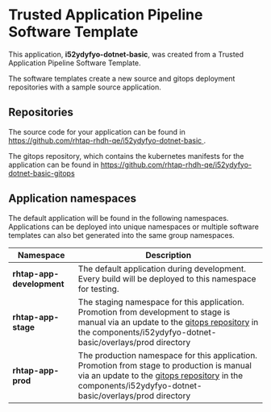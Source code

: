 # Trusted Application Pipeline Software Template

This application, **i52ydyfyo-dotnet-basic**, was created from a Trusted Application Pipeline Software Template.

The software templates create a new source and gitops deployment repositories with a sample source application. 

## Repositories

The source code for your application can be found in [https://github.com/rhtap-rhdh-qe/i52ydyfyo-dotnet-basic ](https://github.com/rhtap-rhdh-qe/i52ydyfyo-dotnet-basic ).
 
The gitops repository, which contains the kubernetes manifests for the application can be found in 
[https://github.com/rhtap-rhdh-qe/i52ydyfyo-dotnet-basic-gitops ](https://github.com/rhtap-rhdh-qe/i52ydyfyo-dotnet-basic-gitops ) 

## Application namespaces 

The default application will be found in the following namespaces. Applications can be deployed into unique namespaces or multiple software templates can also bet generated into the same group namespaces.  

|  Namespace   |  Description   |  
| -------- | -------- |   
| **rhtap-app-development** | The default application during development. Every build will be deployed to this namespace for testing. | 
| **rhtap-app-stage** | The staging namespace for this application. Promotion from development to stage is manual via an update to the [gitops repository](https://github.com/rhtap-rhdh-qe/i52ydyfyo-dotnet-basic-gitops ) in the components/i52ydyfyo-dotnet-basic/overlays/prod directory |  
| **rhtap-app-prod** | The production namespace for this application. Promotion from stage to production is manual via an update to the [gitops repository](https://github.com/rhtap-rhdh-qe/i52ydyfyo-dotnet-basic-gitops ) in the components/i52ydyfyo-dotnet-basic/overlays/prod directory | 